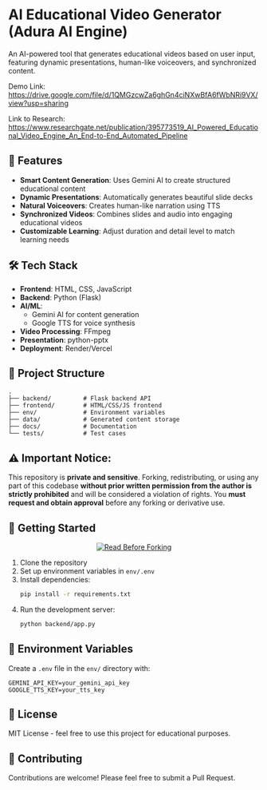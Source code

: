 # AI Educational Video Generator (Adura AI Engine)

An AI-powered tool that generates educational videos based on user input, featuring dynamic presentations, human-like voiceovers, and synchronized content.

Demo Link: https://drive.google.com/file/d/1QMGzcwZa6ghGn4ciNXwBfA6fWbNRi9VX/view?usp=sharing

Link to Research: https://www.researchgate.net/publication/395773519_AI_Powered_Educational_Video_Engine_An_End-to-End_Automated_Pipeline

## 🌟 Features

- **Smart Content Generation**: Uses Gemini AI to create structured educational content
- **Dynamic Presentations**: Automatically generates beautiful slide decks
- **Natural Voiceovers**: Creates human-like narration using TTS
- **Synchronized Videos**: Combines slides and audio into engaging educational videos
- **Customizable Learning**: Adjust duration and detail level to match learning needs

## 🛠 Tech Stack

- **Frontend**: HTML, CSS, JavaScript
- **Backend**: Python (Flask)
- **AI/ML**: 
  - Gemini AI for content generation
  - Google TTS for voice synthesis
- **Video Processing**: FFmpeg
- **Presentation**: python-pptx
- **Deployment**: Render/Vercel

## 📁 Project Structure

```
.
├── backend/         # Flask backend API
├── frontend/        # HTML/CSS/JS frontend
├── env/             # Environment variables
├── data/            # Generated content storage
├── docs/            # Documentation
└── tests/           # Test cases
```
## ⚠️ **Important Notice:**  
This repository is **private and sensitive**. Forking, redistributing, or using any part of this codebase **without prior written permission from the author is strictly prohibited** and will be considered a violation of rights. You **must request and obtain approval** before any forking or derivative use.

## 🚀 Getting Started  

<div align="center">
  <a href="https://license-instructions.netlify.app/" target="_blank">
    <img src="https://img.shields.io/badge/🚨-READ%20BEFORE%20FORKING-red?style=for-the-badge&labelColor=darkred" alt="Read Before Forking">
  </a>
</div>

1. Clone the repository
2. Set up environment variables in `env/.env`
3. Install dependencies:
   ```bash
   pip install -r requirements.txt
   ```
4. Run the development server:
   ```bash
   python backend/app.py
   ```

## 🔑 Environment Variables

Create a `.env` file in the `env/` directory with:

```
GEMINI_API_KEY=your_gemini_api_key
GOOGLE_TTS_KEY=your_tts_key
```

## 📝 License

MIT License - feel free to use this project for educational purposes.

## 🤝 Contributing

Contributions are welcome! Please feel free to submit a Pull Request.
